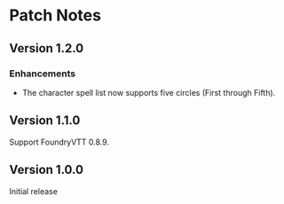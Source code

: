 # Patch Notes

## Version 1.2.0

### Enhancements

- The character spell list now supports five circles (First through Fifth).

## Version 1.1.0

Support FoundryVTT 0.8.9.

## Version 1.0.0

Initial release
